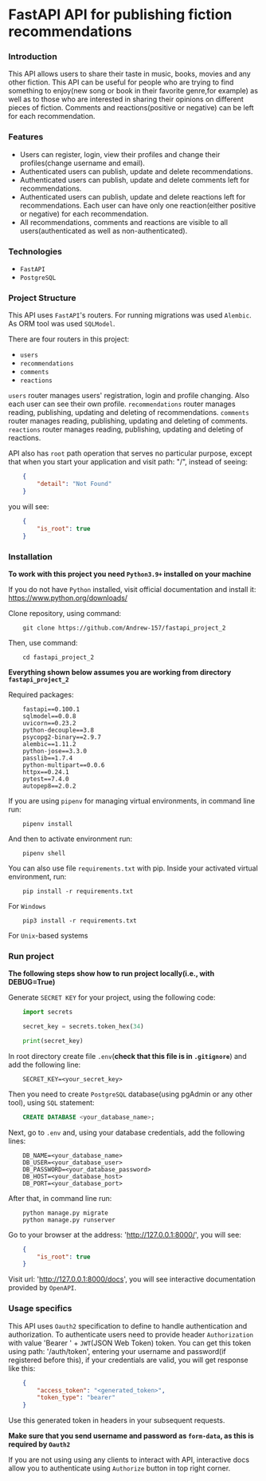 # FastAPI API for publishing fiction recommendations

### Introduction

This API allows users to share their taste in music, books, movies and any other fiction. This API can be useful for people who are trying to find something to enjoy(new song or book in their favorite genre,for example) as well as to those who are interested in sharing their opinions on different pieces of fiction. Comments and reactions(positive or negative) can be left for each recommendation. 

### Features

* Users can register, login, view their profiles and change their profiles(change username and email).
* Authenticated users can publish, update and delete recommendations.
* Authenticated users can publish, update and delete comments left for recommendations.
* Authenticated users can publish, update and delete reactions left for recommendations. Each user can have only one reaction(either positive or negative) for each recommendation.
* All recommendations, comments and reactions are visible to all users(authenticated as well as non-authenticated).

### Technologies

* `FastAPI`
* `PostgreSQL`

### Project Structure

This API uses `FastAPI`'s routers. For running migrations was used `Alembic`. As ORM tool was used `SQLModel`.

There are four routers in this project:
* `users`
* `recommendations`
* `comments`
* `reactions`

`users` router manages users' registration, login and profile changing. Also each user can see their own profile.
`recommendations` router manages reading, publishing, updating and deleting of recommendations.
`comments` router manages reading, publishing, updating and deleting of comments.
`reactions` router manages reading, publishing, updating and deleting of reactions.

API also has `root` path operation that serves no particular purpose, except that when you start your application and visit path: "/", instead of seeing:
```JSON
    {
        "detail": "Not Found"
    }
```
you will see:
```JSON
    {
        "is_root": true
    }
```

### Installation

**To work with this project you need `Python3.9+` installed on your machine**

If you do not have `Python` installed, 
visit official documentation and install it: https://www.python.org/downloads/

Clone repository, using command:
```
    git clone https://github.com/Andrew-157/fastapi_project_2
```

Then, use command:
```
    cd fastapi_project_2
```

**Everything shown below assumes you are working from directory `fastapi_project_2`**

Required packages:
```
    fastapi==0.100.1
    sqlmodel==0.0.8
    uvicorn==0.23.2
    python-decouple==3.8
    psycopg2-binary==2.9.7
    alembic==1.11.2
    python-jose==3.3.0
    passlib==1.7.4
    python-multipart==0.0.6
    httpx==0.24.1
    pytest==7.4.0
    autopep8==2.0.2
```

If you are using `pipenv` for managing virtual environments, in command line run:
```
    pipenv install
```
And then to activate environment run:
```
    pipenv shell
```

You can also use file `requirements.txt` with pip.
Inside your activated virtual environment, run:
```
    pip install -r requirements.txt
```
For `Windows`
```
    pip3 install -r requirements.txt
```
For `Unix`-based systems

### Run project

**The following steps show how to run project locally(i.e., with DEBUG=True)**

Generate `SECRET KEY` for your project, using the following code:
```python
    import secrets

    secret_key = secrets.token_hex(34)

    print(secret_key)
```

In root directory create file `.env`(**check that this file is in `.gitignore`**) and add the following line:
```
    SECRET_KEY=<your_secret_key>
```

Then you need to create `PostgreSQL` database(using pgAdmin or any other tool), using `SQL` statement:
```SQL
    CREATE DATABASE <your_database_name>;
```

Next, go to `.env` and, using your database credentials, add the following lines:
```
    DB_NAME=<your_database_name>
    DB_USER=<your_database_user>
    DB_PASSWORD=<your_database_password>
    DB_HOST=<your_database_host>
    DB_PORT=<your_database_port>
```

After that, in command line run:
```
    python manage.py migrate
    python manage.py runserver
```

Go to your browser at the address: 'http://127.0.0.1:8000/', you will see:
```JSON
    {
        "is_root": true
    }
```
Visit url: 'http://127.0.0.1:8000/docs', you will see interactive documentation provided by `OpenAPI`.


### Usage specifics

This API uses `Oauth2` specification to define to handle authentication and authorization. To authenticate users need to provide header `Authorization` with value 'Bearer ' + `JWT`(JSON Web Token) token. You can get this token using path: '/auth/token', entering your username and password(if registered before this), if your credentials are valid, you will get response like this:
```JSON
    {
        "access_token": "<generated_token>",
        "token_type": "bearer"
    }
```

Use this generated token in headers in your subsequent requests.

**Make sure that you send username and password as `form-data`, as this is required by `Oauth2`**

If you are not using using any clients to interact with API, interactive docs allow you to authenticate using `Authorize` button in top right corner.